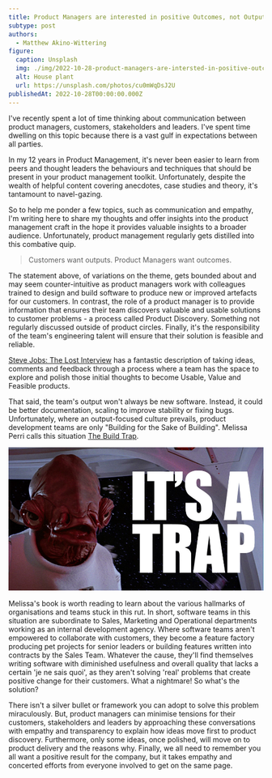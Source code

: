 ```yaml
---
title: Product Managers are interested in positive Outcomes, not Outputs
subtype: post
authors:
  - Matthew Akino-Wittering
figure:
  caption: Unsplash
  img: ./img/2022-10-28-product-managers-are-intersted-in-positive-outcomes-not-outputs.jpg
  alt: House plant
  url: https://unsplash.com/photos/cu0mWqDsJ2U
publishedAt: 2022-10-28T00:00:00.000Z
---
```

I've recently spent a lot of time thinking about communication between product managers, customers, stakeholders and leaders. I've spent time dwelling on this topic because there is a vast gulf in expectations between all parties.

In my 12 years in Product Management, it's never been easier to learn from peers and thought leaders the behaviours and techniques that should be present in your product management toolkit. Unfortunately, despite the wealth of helpful content covering anecdotes, case studies and theory, it's tantamount to navel-gazing.

So to help me ponder a few topics, such as communication and empathy, I'm writing here to share my thoughts and offer insights into the product management craft in the hope it provides valuable insights to a broader audience. Unfortunately, product management regularly gets distilled into this combative quip.

>    Customers want outputs. Product Managers want outcomes.

The statement above, of variations on the theme, gets bounded about and may seem counter-intuitive as product managers work with colleagues trained to design and build software to produce new or improved artefacts for our customers. In contrast, the role of a product manager is to provide information that ensures their team discovers valuable and usable solutions to customer problems - a process called Product Discovery. Something not regularly discussed outside of product circles. Finally, it's the responsibility of the team's engineering talent will ensure that their solution is feasible and reliable.

[Steve Jobs: The Lost Interview](https://youtu.be/rDqQcmVqAm4?t=2088) has a fantastic description of taking ideas, comments and feedback through a process where a team has the space to explore and polish those initial thoughts to become Usable, Value and Feasible products.

That said, the team's output won't always be new software. Instead, it could be better documentation, scaling to improve stability or fixing bugs. Unfortunately, where an output-focused culture prevails, product development teams are only "Building for the Sake of Building". Melissa Perri calls this situation [The Build Trap](https://melissaperri.com/blog/2014/08/05/the-build-trap).

![It's a Trap](./img/2022-10-28-its-a-trap.jpg)

Melissa's book is worth reading to learn about the various hallmarks of organisations and teams stuck in this rut. In short, software teams in this situation are subordinate to Sales, Marketing and Operational departments working as an internal development agency. Where software teams aren't empowered to collaborate with customers, they become a feature factory producing pet projects for senior leaders or building features written into contracts by the Sales Team. Whatever the cause, they'll find themselves writing software with diminished usefulness and overall quality that lacks a certain 'je ne sais quoi', as they aren't solving 'real' problems that create positive change for their customers. What a nightmare! So what's the solution?

There isn't a silver bullet or framework you can adopt to solve this problem miraculously. But, product managers can minimise tensions for their customers, stakeholders and leaders by approaching these conversations with empathy and transparency to explain how ideas move first to product discovery. Furthermore, only some ideas, once polished, will move on to product delivery and the reasons why. Finally, we all need to remember you all want a positive result for the company, but it takes empathy and concerted efforts from everyone involved to get on the same page.
